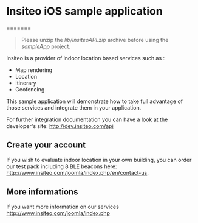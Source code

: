 # Insiteo iOS sample application
=======

> Please unzip the *lib/InsiteoAPI.zip* archive before using the *sampleApp* project.

Insiteo is a provider of indoor location based services such as :

- Map rendering
- Location
- Itinerary
- Geofencing 

This sample application will demonstrate how to take full advantage of those services and integrate them in your application.

For further integration documentation you can have a look at the developer's site: http://dev.insiteo.com/api

## Create your account

If you wish to evaluate indoor location in your own building, you can order our test pack including 8 BLE beacons here:
http://www.insiteo.com/joomla/index.php/en/contact-us.

## More informations

If you want more information on our services http://www.insiteo.com/joomla/index.php





